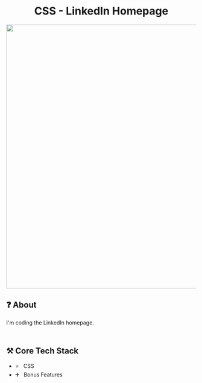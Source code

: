 <h1 align="center">
   CSS - LinkedIn Homepage
</h1>

<p align="center">
  <img src="https://github.com/ozkannbuyuk/css-linkedin-homepage/assets/111967202/52510b14-328b-4a62-b347-d91baf099d92" width="700" />
</p>

<h2>
❓ About
</h2>

I'm coding the LinkedIn homepage.

<h2>
<br />
⚒️ Core Tech Stack
</h2>

- ⭐️ &nbsp; CSS
- ➕ &nbsp; Bonus Features
